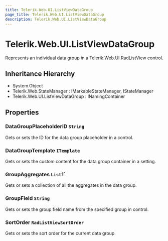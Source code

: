 ```yaml
---
title: Telerik.Web.UI.ListViewDataGroup
page_title: Telerik.Web.UI.ListViewDataGroup
description: Telerik.Web.UI.ListViewDataGroup
---
```


# Telerik.Web.UI.ListViewDataGroup

Represents an individual data group in a Telerik.Web.UI.RadListView control.

## Inheritance Hierarchy

* System.Object
* Telerik.Web.StateManager : IMarkableStateManager, IStateManager
* Telerik.Web.UI.ListViewDataGroup : INamingContainer

## Properties

###  DataGroupPlaceholderID `String`

Gets or sets the ID for the data group placeholder in a 
            control.

###  DataGroupTemplate `ITemplate`

Gets or sets the custom content for the data group container in a
             setting.

###  GroupAggregates `List`1`

Gets or sets a collection of all the aggregates in the data group.

###  GroupField `String`

Gets or sets the group field name from the specified group in
             control.

###  SortOrder `RadListViewSortOrder`

Gets or sets the sort order for the current data group

